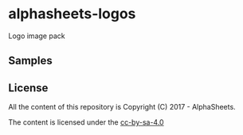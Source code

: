 # alphasheets-logos
Logo image pack

## Samples

## License

All the content of this repository is Copyright (C) 2017 - AlphaSheets.

The content is licensed under the [cc-by-sa-4.0](LICENSE.txt)
